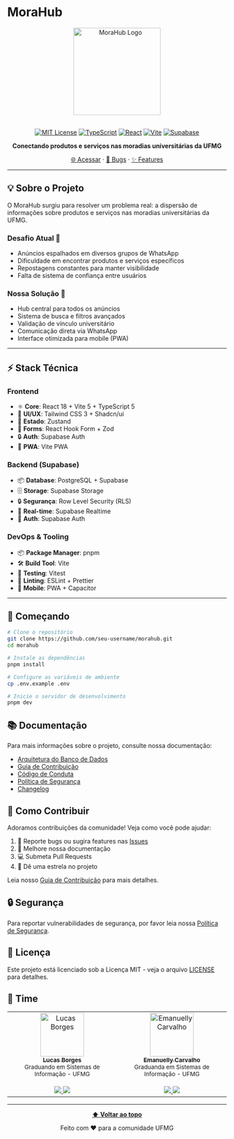 # MoraHub

<div align="center">

<img src="https://imgur.com/dR0HLjC.jpg" alt="MoraHub Logo" width="200" height="50" style="max-width: 100%; height: auto;" />
<br></br>

[![MIT License](https://img.shields.io/badge/License-MIT-green.svg)](https://choosealicense.com/licenses/mit/)
[![TypeScript](https://img.shields.io/badge/TypeScript_5.3-007ACC?logo=typescript&logoColor=white)](https://www.typescriptlang.org/)
[![React](https://img.shields.io/badge/React_18.2-61DAFB?logo=react&logoColor=black)](https://reactjs.org/)
[![Vite](https://img.shields.io/badge/Vite_5.0-646CFF?logo=vite&logoColor=white)](https://vitejs.dev/)
[![Supabase](https://img.shields.io/badge/Supabase-3ECF8E?logo=supabase&logoColor=white)](https://supabase.com/)

**Conectando produtos e serviços nas moradias universitárias da UFMG**

[🌐 Acessar](https://morahub.com.br) · [🐛 Bugs](https://github.com/luborgess/morahub/issues/new?template=bug_report.md) · [✨ Features](https://github.com/luborgess/morahub/issues/new?template=feature_request.md)

</div>

---

## 💡 Sobre o Projeto

O MoraHub surgiu para resolver um problema real: a dispersão de informações sobre produtos e serviços nas moradias universitárias da UFMG.

### Desafio Atual 🎯
- Anúncios espalhados em diversos grupos de WhatsApp
- Dificuldade em encontrar produtos e serviços específicos
- Repostagens constantes para manter visibilidade
- Falta de sistema de confiança entre usuários

### Nossa Solução 🚀
- Hub central para todos os anúncios
- Sistema de busca e filtros avançados
- Validação de vínculo universitário 
- Comunicação direta via WhatsApp
- Interface otimizada para mobile (PWA)

---

## ⚡ Stack Técnica

### Frontend
- ⚛️ **Core**: React 18 + Vite 5 + TypeScript 5
- 🎨 **UI/UX**: Tailwind CSS 3 + Shadcn/ui
- 🔄 **Estado**: Zustand
- 📝 **Forms**: React Hook Form + Zod
- 🔒 **Auth**: Supabase Auth
- 📱 **PWA**: Vite PWA

### Backend (Supabase)
- 📦 **Database**: PostgreSQL + Supabase
- 🗄️ **Storage**: Supabase Storage
- 🔒 **Segurança**: Row Level Security (RLS)
- 🔄 **Real-time**: Supabase Realtime
- 🔑 **Auth**: Supabase Auth

### DevOps & Tooling
- 📦 **Package Manager**: pnpm
- 🛠️ **Build Tool**: Vite
- 🧪 **Testing**: Vitest
- 📝 **Linting**: ESLint + Prettier
- 📱 **Mobile**: PWA + Capacitor

---

## 🚀 Começando

```bash
# Clone o repositório
git clone https://github.com/seu-username/morahub.git
cd morahub

# Instale as dependências
pnpm install

# Configure as variáveis de ambiente
cp .env.example .env

# Inicie o servidor de desenvolvimento
pnpm dev
```

## 📚 Documentação

Para mais informações sobre o projeto, consulte nossa documentação:

- [Arquitetura do Banco de Dados](docs/database-archtecture.md)
- [Guia de Contribuição](docs/CONTRIBUTING.md)
- [Código de Conduta](docs/CODE_OF_CONDUCT.md)
- [Política de Segurança](SECURITY.md)
- [Changelog](CHANGELOG.md)

## 🤝 Como Contribuir

Adoramos contribuições da comunidade! Veja como você pode ajudar:

1. 🐛 Reporte bugs ou sugira features nas [Issues](https://github.com/luborgess/morahub/issues)
2. 📖 Melhore nossa documentação
3. 💻 Submeta Pull Requests
4. 🌟 Dê uma estrela no projeto

Leia nosso [Guia de Contribuição](docs/CONTRIBUTING.md) para mais detalhes.

## 🔒 Segurança

Para reportar vulnerabilidades de segurança, por favor leia nossa [Política de Segurança](SECURITY.md).

## 📄 Licença

Este projeto está licenciado sob a Licença MIT - veja o arquivo [LICENSE](LICENSE) para detalhes.

## 👥 Time

<table>
  <tr>
    <td align="center">
      <a href="https://www.linkedin.com/in/lucasfabriciob">
        <img src="https://github.com/luborgess.png" width="100px;" alt="Lucas Borges"/>
        <br />
        <sub><b>Lucas Borges</b></sub>
      </a>
      <br />
      <sub>Graduando em Sistemas de Informação - UFMG</sub>
      <br /> <br />
      <a href="https://github.com/luborgess">
        <img src="https://img.shields.io/badge/GitHub-100000?style=for-the-badge&logo=github&logoColor=white" />
      </a>
      <a href="https://www.linkedin.com/in/lucasfabriciob">
        <img src="https://img.shields.io/badge/LinkedIn-0077B5?style=for-the-badge&logo=linkedin&logoColor=white" />
      </a>
    </td>
    <td align="center">
      <a href="https://www.linkedin.com/in/emanuelly-carvalho/">
        <img src="https://github.com/emanuellycarvalho.png" width="100px;" alt="Emanuelly Carvalho"/>
        <br />
        <sub><b>Emanuelly Carvalho</b></sub>
      </a>
      <br />
      <sub>Graduanda em Sistemas de Informação - UFMG</sub>
      <br /> <br />
      <a href="https://github.com/emanuellycarvalho">
        <img src="https://img.shields.io/badge/GitHub-100000?style=for-the-badge&logo=github&logoColor=white" />
      </a>
      <a href="https://www.linkedin.com/in/emanuelly-carvalho/">
        <img src="https://img.shields.io/badge/LinkedIn-0077B5?style=for-the-badge&logo=linkedin&logoColor=white" />
      </a>
    </td>
  </tr>
</table>

---

<div align="center">
  
**[⬆ Voltar ao topo](#morahub)**

Feito com ❤️ para a comunidade UFMG

</div>